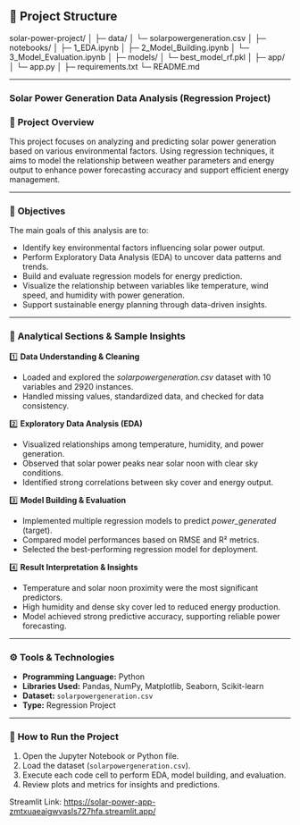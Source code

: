 ## 📂 Project Structure

solar-power-project/
│
├─ data/
│    └─ solarpowergeneration.csv
│
├─ notebooks/
│    ├─ 1_EDA.ipynb
│    ├─ 2_Model_Building.ipynb
│    └─ 3_Model_Evaluation.ipynb
│
├─ models/
│    └─ best_model_rf.pkl
│
├─ app/
│    └─ app.py
│
├─ requirements.txt
└─ README.md

***

###  Solar Power Generation Data Analysis (Regression Project)

### 📌 **Project Overview**
This project focuses on analyzing and predicting solar power generation based on various environmental factors. Using regression techniques, it aims to model the relationship between weather parameters and energy output to enhance power forecasting accuracy and support efficient energy management.

***

### 🎯 **Objectives**
The main goals of this analysis are to:

* Identify key environmental factors influencing solar power output.
* Perform Exploratory Data Analysis (EDA) to uncover data patterns and trends.
* Build and evaluate regression models for energy prediction.
* Visualize the relationship between variables like temperature, wind speed, and humidity with power generation.
* Support sustainable energy planning through data-driven insights.

***

### 🧠 **Analytical Sections & Sample Insights**
1️⃣ **Data Understanding & Cleaning**

* Loaded and explored the *solarpowergeneration.csv* dataset with 10 variables and 2920 instances.
* Handled missing values, standardized data, and checked for data consistency.

2️⃣ **Exploratory Data Analysis (EDA)**

* Visualized relationships among temperature, humidity, and power generation.
* Observed that solar power peaks near solar noon with clear sky conditions.
* Identified strong correlations between sky cover and energy output.

3️⃣ **Model Building & Evaluation**

* Implemented multiple regression models to predict *power_generated* (target).
* Compared model performances based on RMSE and R² metrics.
* Selected the best-performing regression model for deployment.

4️⃣ **Result Interpretation & Insights**

* Temperature and solar noon proximity were the most significant predictors.
* High humidity and dense sky cover led to reduced energy production.
* Model achieved strong predictive accuracy, supporting reliable power forecasting.

***

### ⚙️ **Tools & Technologies**

* **Programming Language:** Python
* **Libraries Used:** Pandas, NumPy, Matplotlib, Seaborn, Scikit-learn
* **Dataset:** `solarpowergeneration.csv`
* **Type:** Regression Project

***

### 🧾 **How to Run the Project**

1. Open the Jupyter Notebook or Python file.
2. Load the dataset (`solarpowergeneration.csv`).
3. Execute each code cell to perform EDA, model building, and evaluation.
4. Review plots and metrics for insights and predictions.
   
Streamlit Link: https://solar-power-app-zmtxuaeaigwvasls727hfa.streamlit.app/
